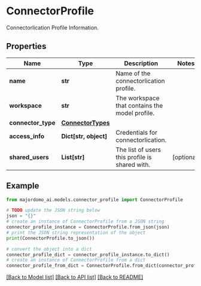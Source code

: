 # ConnectorProfile

Connectorlication Profile Information. 

## Properties

Name | Type | Description | Notes
------------ | ------------- | ------------- | -------------
**name** | **str** | Name of the connectorlication profile. | 
**workspace** | **str** | The workspace that contains the model profile. | 
**connector_type** | [**ConnectorTypes**](ConnectorTypes.md) |  | 
**access_info** | **Dict[str, object]** | Credentials for connectorlication. | 
**shared_users** | **List[str]** | The list of users this profile is shared with. | [optional] 

## Example

```python
from majordomo_ai.models.connector_profile import ConnectorProfile

# TODO update the JSON string below
json = "{}"
# create an instance of ConnectorProfile from a JSON string
connector_profile_instance = ConnectorProfile.from_json(json)
# print the JSON string representation of the object
print(ConnectorProfile.to_json())

# convert the object into a dict
connector_profile_dict = connector_profile_instance.to_dict()
# create an instance of ConnectorProfile from a dict
connector_profile_from_dict = ConnectorProfile.from_dict(connector_profile_dict)
```
[[Back to Model list]](../README.md#documentation-for-models) [[Back to API list]](../README.md#documentation-for-api-endpoints) [[Back to README]](../README.md)


